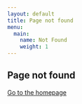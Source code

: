 ```yaml
---
layout: default
title: Page not found
menu:
  main:
    name: Not Found
    weight: 1
---
```

## Page not found

[Go to the homepage](/ "Back to homepage")